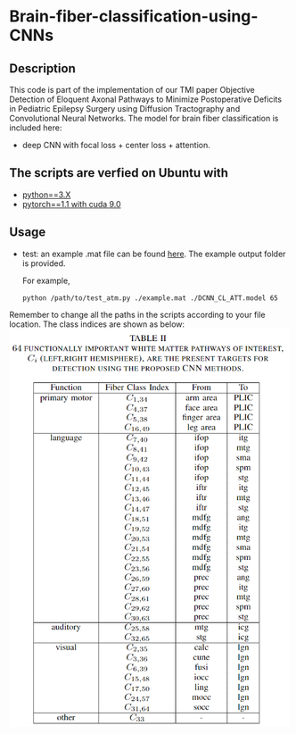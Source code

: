 # Brain-fiber-classification-using-CNNs

## Description
This code is part of the implementation of our TMI paper Objective Detection of Eloquent Axonal Pathways to Minimize Postoperative Deficits in Pediatric Epilepsy Surgery using Diffusion Tractography and Convolutional Neural Networks. The model for brain fiber classification is included here:
- deep CNN with focal loss + center loss + attention.
 
## The scripts are verfied on Ubuntu with
- [python==3.X](https://www.anaconda.com/download/)
- [pytorch==1.1 with cuda 9.0](http://pytorch.org/)
## Usage
- test: an example .mat file can be found [here](https://drive.google.com/file/d/1jsoRmF9J_bSxKBPV3FFLmVxe-amX3bnJ/view?usp=sharing). The example output folder is provided.
  
  For example, 
  ```
  python /path/to/test_atm.py ./example.mat ./DCNN_CL_ATT.model 65
  ```
Remember to change all the paths in the scripts according to your file location. The class indices are shown as below:
![Image of Table II](https://github.com/HaotianMXu/Brain-fiber-classification-using-CNNs/blob/master/index_to_class.PNG)

